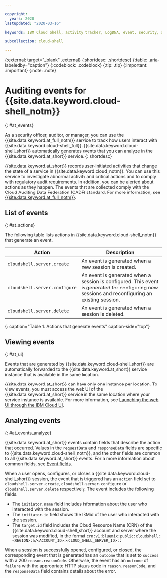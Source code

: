 ```yaml
---

copyright:
  years: 2020
lastupdated: "2020-03-16"

keywords: IBM Cloud Shell, activity tracker, LogDNA, event, security, audit, audit Cloud Shell commands, Cloud Shell logs

subcollection: cloud-shell

---
```


{:external: target="_blank" .external}
{:shortdesc: .shortdesc}
{:table: .aria-labeledby="caption"}
{:codeblock: .codeblock}
{:tip: .tip}
{:important: .important}
{:note: .note}


# Auditing events for {{site.data.keyword.cloud-shell_notm}}
{: #at_events}

As a security officer, auditor, or manager, you can use the {{site.data.keyword.at_full_notm}} service to track how users interact with {{site.data.keyword.cloud-shell_full}}. {{site.data.keyword.cloud-shell_short}} automatically generates events that you can analyze in the {{site.data.keyword.at_short}} service.
{: shortdesc}

{{site.data.keyword.at_short}} records user-initiated activities that change the state of a service in {{site.data.keyword.cloud_notm}}. You can use this service to investigate abnormal activity and critical actions and to comply with regulatory audit requirements. In addition, you can be alerted about actions as they happen. The events that are collected comply with the Cloud Auditing Data Federation (CADF) standard. For more information, see [{{site.data.keyword.at_full_notm}}](/docs/Activity-Tracker-with-LogDNA?topic=logdnaat-getting-started).

## List of events
{: #at_actions}

The following table lists actions in {{site.data.keyword.cloud-shell_notm}} that generate an event.

| Action             | Description       |
| ------------------ | ----------------- |
| `cloudshell.server.create` | An event is generated when a new session is created. |
| `cloudshell.server.configure` | An event is generated when a session is configured. This event is generated for configuring new sessions and reconfiguring an existing session. |
| `cloudshell.server.delete` | An event is generated when a session is deleted. |
{: caption="Table 1. Actions that generate events" caption-side="top"}


## Viewing events
{: #at_ui}

Events that are generated by {{site.data.keyword.cloud-shell_short}} are automatically forwarded to the {{site.data.keyword.at_short}} service instance that is available in the same location.

{{site.data.keyword.at_short}} can have only one instance per location. To view events, you must access the web UI of the {{site.data.keyword.at_short}} service in the same location where your service instance is available. For more information, see [Launching the web UI through the IBM Cloud UI](/docs/Activity-Tracker-with-LogDNA?topic=Activity-Tracker-with-LogDNA-launch#launch_step2).

## Analyzing events
{: #at_events_analyze}

<!-- Provide information about the events in your service that add additional information in requestData and responseData. See the IAM Events topic for a sample topic that includes this section: https://cloud.ibm.com/docs/services/Activity-Tracker-with-LogDNA?topic=logdnaat-at_events_iam.  -->

{{site.data.keyword.at_short}} events contain fields that describe the action that occurred. Values in the `requestData` and `responseData` fields are specific to {{site.data.keyword.cloud-shell_notm}}, and the other fields are common to all {{site.data.keyword.at_short}} events. For a more information about common fields, see [Event fields](/docs/Activity-Tracker-with-LogDNA?topic=logdnaat-event).

When a user opens, configures, or closes a {{site.data.keyword.cloud-shell_short}} session, the event that is triggered has an `action` field set to `cloudshell.server.create`, `cloudshell.server.configure` or `cloudshell.server.delete` respectively. The event includes the following fields.

- The `initiator.name` field includes information about the user who interacted with the session.
- The `initiator.id` field shows the IBMid of the user who interacted with the session.
- The `target.id` field includes the Cloud Resource Name (CRN) of the {{site.data.keyword.cloud-shell_short}} account and server where the session was modified, in the format `crn:v1:bluemix:public:cloudshell:<REGION>:a/<ACCOUNT_ID>:<CLOUD_SHELL_SERVER_ID>::`

When a session is successfully opened, configured, or closed, the corresponding event that is generated has an `outcome` that is set to `success` with a 200 `reason.reasonCode`. Otherwise, the event has an `outcome` of `failure` with the appropriate HTTP status code in `reason.reasonCode`, and the `responseData` field contains details about the error.

